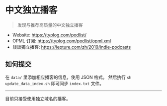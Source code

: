 # 中文独立播客

> 发现与推荐高质量的中文独立播客

- Website: <https://typlog.com/podlist/>
- OPML 订阅: <https://typlog.com/podlist/opml.xml>
- 談談獨立播客: <https://lepture.com/zh/2019/indie-podcasts>

## 如何提交

在 `data/` 里添加相应播客的信息，使用 JSON 格式。
然后执行 `sh update_data_index.sh` 即可同步 `index.txt` 文件。

---

目前只接受使用独立域名的播客。
